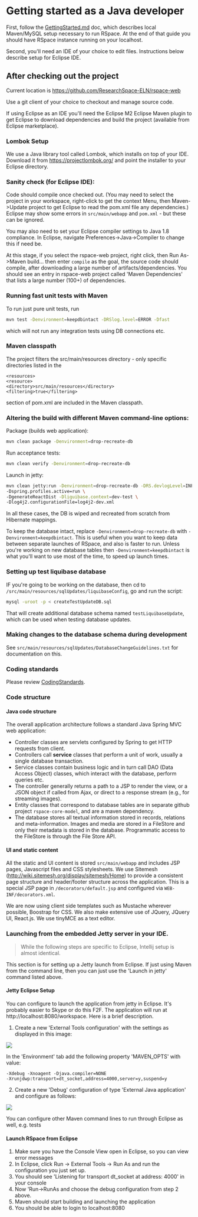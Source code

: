 # Getting started as a Java developer

First, follow the [GettingStarted.md](GettingStarted.md) doc, which
describes local Maven/MySQL setup necessary to run RSpace. At the end
of that guide you should have RSpace instance running on your localhost.

Second, you'll need an IDE of your choice to edit files. Instructions
below describe setup for Eclipse IDE.

## After checking out the project

Current location is https://github.com/ResearchSpace-ELN/rspace-web

Use a git client of your choice to checkout and manage source code.

If using Eclipse as an IDE you'll need the Eclipse M2 Eclipse Maven
plugin to get Eclipse to download dependencies and build the project
(available from Eclipse marketplace).

### Lombok Setup

We use a Java library tool called Lombok, which installs on top of
your IDE. Download it from https://projectlombok.org/ and point the
installer to your Eclipse directory.

### Sanity check (for Eclipse IDE):

Code should compile once checked out. (You may need to select the
project in your workspace, right-click to get the context Menu, then
Maven->Update project to get Eclipse to read the pom.xml file any
dependencies.)
Eclipse may show some errors in `src/main/webapp` and `pom.xml` -
but these can be ignored.

You may also need to set your Eclipse compiler settings to Java 1.8
compliance. In Eclipse, navigate Preferences->Java->Compiler to
change this if need be.

At this stage, if you select the rspace-web project, right click, then Run
As->Maven build... then enter `compile` as the goal, the source code
should compile, after downloading a large number of artifacts/dependencies.
You should see an entry in rspace-web project called 'Maven Dependencies'
that lists a large number (100+) of dependencies.

### Running fast unit tests with Maven

To run just pure unit tests, run
```bash
mvn test -Denvironment=keepdbintact -DRSlog.level=ERROR -Dfast
```
which will not run any integration tests using DB connections etc.

### Maven classpath
The project filters the src/main/resources directory - only specific directories listed in the
```
<resources>
<resource>
<directory>src/main/resources</directory>
<filtering>true</filtering>
```
section of pom.xml are included in the Maven classpath.


### Altering the build with different Maven command-line options:

Package (builds web application):

```bash
mvn clean package -Denvironment=drop-recreate-db
```
Run acceptance tests: 

```bash
mvn clean verify -Denvironment=drop-recreate-db
```

Launch in jetty:

```bash
mvn clean jetty:run -Denvironment=drop-recreate-db -DRS.devlogLevel=INFO \
-Dspring.profiles.active=run \
-DgenerateReactDist -Dliquibase.context=dev-test \
-Dlog4j2.configurationFile=log4j2-dev.xml
```

In all these cases, the DB is wiped and recreated from scratch from
Hibernate mappings.

To keep the database intact, replace `-Denvironment=drop-recreate-db`
with `-Denvironment=keepdbintact`. This is useful when you want to keep
data between separate launches of RSpace, and also is faster to run.
Unless you're working on new database tables then
`-Denvironment=keepdbintact` is what you'll want to use most of the
time, to speed up launch times.

### Setting up test liquibase database

IF you're going to be working on the database, then cd to
`/src/main/resources/sqlUpdates/liquibaseConfig`, go and run the script:

```bash
mysql -uroot -p < createTestUpdateDB.sql
```

That will create additional database schema named `testLiquibaseUpdate`,
which can be used when testing database updates.

### Making changes to the database schema during development

See `src/main/resources/sqlUpdates/DatabaseChangeGuidelines.txt` for
documentation on this.

### Coding standards

Please review [CodingStandards](CodingStandards.md).

### Code structure

#### Java code structure

The overall application architecture follows a standard Java Spring MVC
web application:
-   Controller classes are servlets configured by Spring to get HTTP
    requests from client.
-   Controllers call **service** classes that perform a unit of work,
    usually a single database transaction.
-   Service classes contain business logic and in turn call DAO (Data
    Access Object) classes, which interact with the database, perform
    queries etc.
-   The controller generally returns a path to a JSP to render the view,
    or a JSON object if called from Ajax, or direct to a response stream
    (e.g., for streaming images).
-   Entity classes that correspond to database tables are in separate
    github project `rspace-core-model`, and are a maven dependency.
-   The database stores all textual information stored in records,
    relations and meta-information. Images and media are stored in a
    FileStore and only their metadata is stored in the database.
    Programmatic access to the FileStore is through the File Store API.

#### UI and static content

All the static and UI content is stored `src/main/webapp` and includes JSP
pages, Javascript files and CSS stylesheets. We use Sitemesh
(http://wiki.sitemesh.org/display/sitemesh/Home) to provide a consistent
page structure and header/footer structure across the application. This
is a special JSP page in `/decorators/default.jsp` and configured via
`WEB-INF/decorators.xml`.

We are now using client side templates such as Mustache wherever
possible, Boostrap for CSS. We also make extensive use of JQuery,
JQuery UI, React.js. We use tinyMCE as a text editor.

### Launching from the embedded Jetty server in your IDE.

> While the following steps are specific to Eclipse, Intellij setup is almost identical.

This section is for setting up a Jetty launch from Eclipse. If just
using Maven from the command line, then you can just use the 'Launch in jetty'
command listed above.

#### Jetty Eclipse Setup

You can configure to launch the application from jetty in Eclipse. It's
probably easier to Skype or do this F2F. The application will run at
http://localhost:8080/workspace. Here is a brief description.

1. Create a new 'External Tools configuration' with the settings as
displayed in this image:

![](../images/extToolConfig.png)

In the 'Environment' tab add the following property 'MAVEN_OPTS' with
value:

```
-Xdebug -Xnoagent -Djava.compiler=NONE
-Xrunjdwp:transport=dt_socket,address=4000,server=y,suspend=y
```

2. Create a new 'Debug' configuration of type 'External Java
application' and configure as follows:

![](../images/debugSetup.png)

You can configure other Maven command lines to run through Eclipse as
well, e.g. tests

#### Launch RSpace from Eclipse

1. Make sure you have the Console View open in Eclipse, so you can view
error messages
2. In Eclipse, click Run -> External Tools -> Run As and run the configuration
you just set up.
3. You should see 'Listening for transport dt_socket at address: 4000'
in your console
4. Now 'Run->RunAs and choose the debug configuration from step 2
above.
5. Maven should start building and launching the application
6. You should be able to login to localhost:8080
